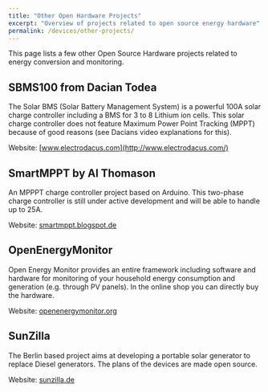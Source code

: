 ```yaml
---
title: "Other Open Hardware Projects"
excerpt: "Overview of projects related to open source energy hardware"
permalink: /devices/other-projects/
---
```


This page lists a few other Open Source Hardware projects related to energy conversion and monitoring.

## SBMS100 from Dacian Todea

The Solar BMS (Solar Battery Management System) is a powerful 100A solar charge controller including a BMS for 3 to 8 Lithium ion cells. This solar charge controller does not feature Maximum Power Point Tracking (MPPT) because of good reasons (see Dacians video explanations for this).

Website: [www.electrodacus.com](http://www.electrodacus.com/)

## SmartMPPT by Al Thomason

An MPPPT charge controller project based on Arduino. This two-phase charge controller is still under active development and will be able to handle up to 25A.

Website: [smartmppt.blogspot.de](http://smartmppt.blogspot.de/)

## OpenEnergyMonitor

Open Energy Monitor provides an entire framework including software and hardware for monitoring of your household energy consumption and generation (e.g. through PV panels). In the online shop you can directly buy the hardware.

Website: [openenergymonitor.org](https://openenergymonitor.org)

## SunZilla

The Berlin based project aims at developing a portable solar generator to replace Diesel generators. The plans of the devices are made open source.

Website: [sunzilla.de](https://sunzilla.de)

